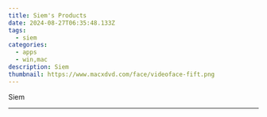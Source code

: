 ```yaml
---
title: Siem's Products
date: 2024-08-27T06:35:48.133Z
tags: 
  - siem
categories: 
  - apps
  - win,mac
description: Siem
thumbnail: https://www.macxdvd.com/face/videoface-fift.png
---
```


Siem

<!--__INIT__BEGIN__TAG__PRODUCTS__LIST__-->
<!--__INIT__END__TAG__PRODUCTS__LIST__-->

<!--__INIT__BEGIN__TAG__FEED_PRODUCTS__LIST__-->
<!--__INIT__END__TAG__FEED_PRODUCTS__LIST__-->


<hr>


